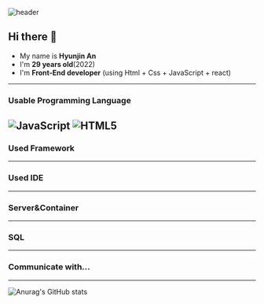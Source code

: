 ![header](https://capsule-render.vercel.app/api?type=waving&color=gradient&customColorList=0,2&height=300&section=header&text=hyunjeen's%20GitHub&fontSize=50&animation=fadeIn)                

## Hi there 👋

- My name is **Hyunjin An**
- I'm **29 years old**(2022)
- I'm **Front-End developer** (using Html + Css + JavaScript + react) 


----
### Usable Programming Language
![JavaScript](https://img.shields.io/badge/javascript-%23323330.svg?style=for-the-badge&logo=javascript&logoColor=%23F7DF1E)
![HTML5](https://img.shields.io/badge/html5-%23E34F26.svg?style=for-the-badge&logo=html5&logoColor=white)
----

### Used Framework 

----

### Used IDE 

----

### Server&Container 

----

### SQL 

----

### Communicate with... 

----

![Anurag's GitHub stats](https://github-readme-stats.vercel.app/api?username=hyunjeen&&show_icons=true&theme=default)
